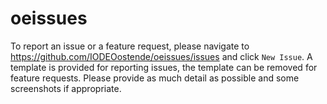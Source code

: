 # oeissues

To report an issue or a feature request, please navigate to https://github.com/IODEOostende/oeissues/issues and click `New Issue`. A template is provided for reporting issues, the template can be removed for feature requests. Please provide as much detail as possible and some screenshots if appropriate.
